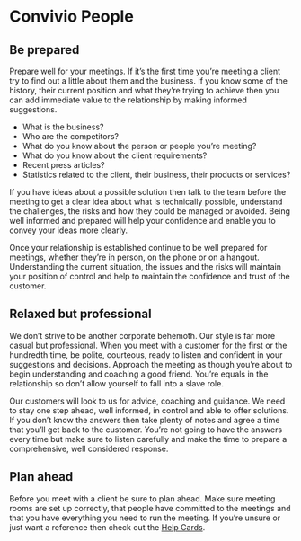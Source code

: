 # Convivio People

## Be prepared

Prepare well for your meetings. If it’s the first time you’re meeting a client try to find out a little about them and the business. If you know some of the history, their current position and what they’re trying to achieve then you can add immediate value to the relationship by making informed suggestions. 

* What is the business?
* Who are the competitors?
* What do you know about the person or people you’re meeting?
* What do you know about the client requirements?
* Recent press articles?
* Statistics related to the client, their business, their products or services?

If you have ideas about a possible solution then talk to the team before the meeting to get a clear idea about what is technically possible, understand the challenges, the risks and how they could be managed or avoided. Being well informed and prepared will help your confidence and enable you to convey your ideas more clearly.

Once your relationship is established continue to be well prepared for meetings, whether they’re in person, on the phone or on a hangout. Understanding the current situation, the issues and the risks will maintain your position of control and help to maintain the confidence and trust of the customer.

## Relaxed but professional

We don’t strive to be another corporate behemoth. Our style is far more casual but professional. When you meet with a customer for the first or the hundredth time, be polite, courteous, ready to listen and confident in your suggestions and decisions. Approach the meeting as though you’re about to begin understanding and coaching a good friend. You’re equals in the relationship so don’t allow yourself to fall into a slave role.

Our customers will look to us for advice, coaching and guidance. We need to stay one step ahead, well informed, in control and able to offer solutions. If you don’t know the answers then take plenty of notes and agree a time that you’ll get back to the customer. You’re not going to have the answers every time but make sure to listen carefully and make the time to prepare a comprehensive, well considered response.

## Plan ahead

Before you meet with a client be sure to plan ahead. Make sure meeting rooms are set up correctly, that people have committed to the meetings and that you have everything you need to run the meeting. If you’re unsure or just want a reference then check out the [Help Cards](/delivery_recipe/scrum_help_cards.html).